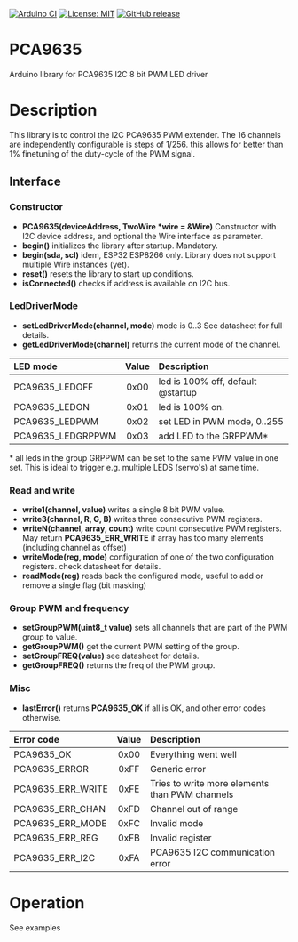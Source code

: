 
[![Arduino CI](https://github.com/RobTillaart/PCA9635/workflows/Arduino%20CI/badge.svg)](https://github.com/marketplace/actions/arduino_ci)
[![License: MIT](https://img.shields.io/badge/license-MIT-green.svg)](https://github.com/RobTillaart/PCA9635/blob/master/LICENSE)
[![GitHub release](https://img.shields.io/github/release/RobTillaart/PCA9635.svg?maxAge=3600)](https://github.com/RobTillaart/PCA9635/releases)


# PCA9635

Arduino library for PCA9635 I2C 8 bit PWM LED driver


# Description

This library is to control the I2C PCA9635 PWM extender.
The 16 channels are independently configurable is steps of 1/256.
this allows for better than 1% finetuning of the duty-cycle
of the PWM signal. 


## Interface

### Constructor

- **PCA9635(deviceAddress, TwoWire \*wire = &Wire)** Constructor with I2C device address, and optional the Wire interface as parameter.
- **begin()** initializes the library after startup. Mandatory.
- **begin(sda, scl)** idem, ESP32 ESP8266 only. Library does not support 
multiple Wire instances (yet).
- **reset()** resets the library to start up conditions.
- **isConnected()** checks if address is available on I2C bus.


### LedDriverMode

- **setLedDriverMode(channel, mode)** mode is 0..3 See datasheet for full details.
- **getLedDriverMode(channel)** returns the current mode of the channel.

| LED mode | Value | Description |
|:----|:----:|:----|
| PCA9635_LEDOFF     | 0x00 | led is 100% off, default @startup
| PCA9635_LEDON      | 0x01 | led is 100% on. 
| PCA9635_LEDPWM     | 0x02 | set LED in PWM mode, 0..255
| PCA9635_LEDGRPPWM  | 0x03 | add LED to the GRPPWM*

\* all leds in the group GRPPWM can be set to the same PWM value in one set.
This is ideal to trigger e.g. multiple LEDS (servo's) at same time.


### Read and write

- **write1(channel, value)** writes a single 8 bit PWM value.
- **write3(channel, R, G, B)** writes three consecutive PWM registers.
- **writeN(channel, array, count)** write count consecutive PWM registers. 
May return **PCA9635_ERR_WRITE** if array has too many elements 
(including channel as offset)
- **writeMode(reg, mode)** configuration of one of the two configuration registers.
check datasheet for details.
- **readMode(reg)** reads back the configured mode, useful to add or remove a 
single flag (bit masking)

### Group PWM and frequency

- **setGroupPWM(uint8_t value)** sets all channels that are part of the PWM group to value.
- **getGroupPWM()** get the current PWM setting of the group.
- **setGroupFREQ(value)** see datasheet for details. 
- **getGroupFREQ()** returns the freq of the PWM group.

### Misc

- **lastError()** returns **PCA9635_OK** if all is OK, and other error codes otherwise.

| Error code | Value | Description |
|:----|:----:|:----|
| PCA9635_OK        | 0x00 | Everything went well
| PCA9635_ERROR     | 0xFF | Generic error
| PCA9635_ERR_WRITE | 0xFE | Tries to write more elements than PWM channels
| PCA9635_ERR_CHAN  | 0xFD | Channel out of range
| PCA9635_ERR_MODE  | 0xFC | Invalid mode
| PCA9635_ERR_REG   | 0xFB | Invalid register
| PCA9635_ERR_I2C   | 0xFA | PCA9635 I2C communication error


# Operation

See examples
